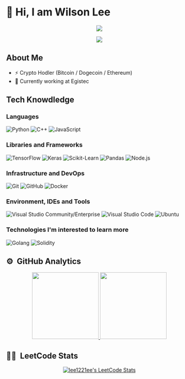 # 👋 Hi, I am Wilson Lee

<p align="center">
<a href="https://twitter.com/lee1221ee"><img src="https://img.shields.io/badge/-Twitter-333333?style=flat-square&logo=Twitter"/></a>

<p align="center"> <img src="https://komarev.com/ghpvc/?username=lee1221ee&label=Profile%20Views&color=135429&style=flat"/> </p>

## About Me
- ⚡ Crypto Hodler (Bitcoin / Dogecoin / Ethereum)
- 💼 Currently working at Egistec

## Tech Knowdledge

### Languages
  ![Python](https://img.shields.io/badge/-Python-333333?style=flat&logo=python)
  ![C++](https://img.shields.io/badge/-C++-333333?style=flat&logo=cplusplus&logoColor=7e10cc)
  ![JavaScript](https://img.shields.io/badge/-JavaScript-333333?style=flat&logo=javascript)

### Libraries and Frameworks
 ![TensorFlow](https://img.shields.io/badge/-TensorFlow-333333?style=flat&logo=tensorflow)
 ![Keras](https://img.shields.io/badge/-Keras-333333?style=flat&logo=keras&logoColor=f73636)
 ![Scikit-Learn](https://img.shields.io/badge/-sklearn-333333?style=flat&logo=scikitlearn)
 ![Pandas](https://img.shields.io/badge/-pandas-333333?style=flat&logo=pandas)
 ![Node.js](https://img.shields.io/badge/-Node.js-333333?style=flat&logo=node.js)

### Infrastructure and DevOps
  ![Git](https://img.shields.io/badge/-Git-333333?style=flat&logo=git)
  ![GitHub](https://img.shields.io/badge/-GitHub-333333?style=flat&logo=github)
  ![Docker](https://img.shields.io/badge/-Docker-333333?style=flat&logo=docker)
  
### Environment, IDEs and Tools
  ![Visual Studio Community/Enterprise](https://img.shields.io/badge/-Visual%20Studio-333333?style=flat&logo=visual-studio-code&logoColor=7e10cc)
  ![Visual Studio Code](https://img.shields.io/badge/-Visual%20Studio%20Code-333333?style=flat&logo=visual-studio-code&logoColor=007ACC)
  ![Ubuntu](https://img.shields.io/badge/-Ubuntu%20-333333?style=flat&logo=ubuntu)
  
### Technologies I'm interested to learn more 

  ![Golang](https://img.shields.io/badge/-Golang-333333?style=flat&logo=go)
  ![Solidity](https://img.shields.io/badge/-Solidity-333333?style=flat&logo=solidity)
  
## ⚙️ &nbsp;GitHub Analytics

<p align="center">
<a href="https://github.com/lee1221ee">
  <img height="180em" src="https://github-readme-stats-eight-theta.vercel.app/api?username=lee1221ee&show_icons=true&theme=algolia&include_all_commits=true&count_private=true"/>
  <img height="180em" src="https://github-readme-stats-eight-theta.vercel.app/api/top-langs/?username=lee1221ee&layout=compact&langs_count=8&theme=algolia"/>
</a>
</p>

## 👨‍💻 &nbsp;LeetCode Stats
<p align="center">
  <a href="https://leetcode.com/lee1221ee">
    <img title="lee1221ee's LeetCode Stats" alt="lee1221ee's LeetCode Stats" src="https://leetcode.card.workers.dev/lee1221ee?theme=nord&font=baloo&width=498&border=0.5&cache=300" />
  </a>
</p>
